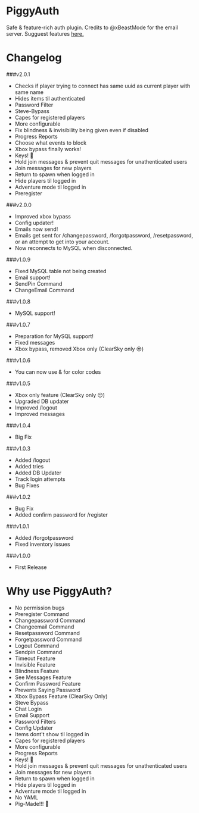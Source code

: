 # PiggyAuth
Safe & feature-rich auth plugin. Credits to @xBeastMode for the email server. Sugguest features [here.](https://github.com/MCPEPIG/PiggyAuth/issues/10)

# Changelog

###v2.0.1
* Checks if player trying to connect has same uuid as current player with same name
* Hides items til authenticated
* Password Filter
* Steve-Bypass
* Capes for registered players
* More configurable
* Fix blindness & invisibility being given even if disabled
* Progress Reports
* Choose what events to block
* Xbox bypass finally works!
* Keys! :key:
* Hold join messages & prevent quit messages for unathenticated users
* Join messages for new players
* Return to spawn when logged in
* Hide players til logged in
* Adventure mode til logged in
* Preregister

###v2.0.0
* Improved xbox bypass
* Config updater!
* Emails now send! 
* Emails get sent for /changepassword, /forgotpassword, /resetpassword, or an attempt to get into your account.
* Now reconnects to MySQL when disconnected.

###v1.0.9
* Fixed MySQL table not being created
* Email support! 
* SendPin Command 
* ChangeEmail Command

###v1.0.8
* MySQL support!

###v1.0.7
* Preparation for MySQL support!
* Fixed messages
* Xbox bypass, removed Xbox only (ClearSky only :unamused:)

###v1.0.6
* You can now use & for color codes

###v1.0.5
* Xbox only feature (ClearSky only :unamused:)
* Upgraded DB updater
* Improved /logout
* Improved messages

###v1.0.4
* Big Fix

###v1.0.3
* Added /logout
* Added tries
* Added DB Updater
* Track login attempts
* Bug Fixes

###v1.0.2
* Bug Fix
* Added confirm password for /register

###v1.0.1
* Added /forgotpassword
* Fixed inventory issues

###v1.0.0
* First Release

# Why use PiggyAuth?
* No permission bugs
* Preregister Command
* Changepassword Command
* Changeemail Command
* Resetpassword Command
* Forgetpassword Command
* Logout Command
* Sendpin Command
* Timeout Feature
* Invisible Feature
* Blindness Feature
* See Messages Feature
* Confirm Password Feature 
* Prevents Saying Password
* Xbox Bypass Feature (ClearSky Only)
* Steve Bypass
* Chat Login
* Email Support
* Password Filters
* Config Updater
* Items dont't show til logged in
* Capes for registered players
* More configurable
* Progress Reports
* Keys! :key:
* Hold join messages & prevent quit messages for unathenticated users
* Join messages for new players
* Return to spawn when logged in
* Hide players til logged in
* Adventure mode til logged in
* No YAML
* Pig-Made!!! :pig:
